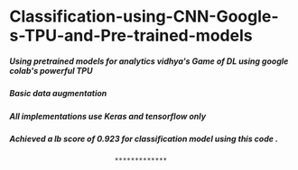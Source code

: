 # Classification-using-CNN-Google-s-TPU-and-Pre-trained-models
##### Using pretrained models for analytics vidhya's Game of DL using google colab's powerful TPU
##### Basic data augmentation 
##### All implementations use Keras and tensorflow only
##### Achieved a lb score of 0.923 for classification model using this code .

                              *************
